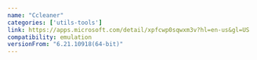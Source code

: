 ```yaml
---
name: "Ccleaner"
categories: ['utils-tools']
link: https://apps.microsoft.com/detail/xpfcwp0sqwxm3v?hl=en-us&gl=US
compatibility: emulation
versionFrom: "6.21.10918(64-bit)"
---
```


